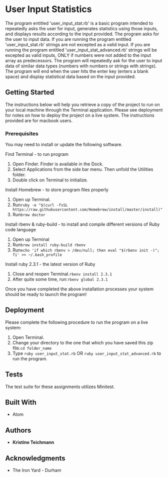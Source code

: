 # User Input Statistics

The program entitled 'user_input_stat.rb' is a basic program intended to repeatedly asks the user for input, generates statistics using those inputs, and displays results according to the input provided.  The program asks for the user to input data.  If you are running the program entitled 'user_input_stat.rb' strings are not excepted as a valid input.  If you are running the program entitled 'user_input_stat_advanced.rb' strings will be excepted as valid inputs, ONLY if numbers were not added to the input array as predecessors.  The program will repeatedly ask for the user to input data of similar data types (numbers with numbers or strings with strings).  The program will end when the user hits the enter key (enters a blank space) and display statistical data based on the input provided.

## Getting Started

The instructions below will help you retrieve a copy of the project to run on your local machine through the Terminal application. Please see deployment for notes on how to deploy the project on a live system.  The instructions provided are for macbook users.

### Prerequisites

You may need to install or update the following software.

Find Terminal - to run program
  1. Open Finder. Finder is available in the Dock.
  2. Select Applications from the side bar menu.  Then unfold the Utilities folder.
  3. Double click on Terminal to initialize.

Install Homebrew - to store program files properly
  1. Open up Terminal.
  2. Run```ruby -e "$(curl -fsSL https://raw.githubusercontent.com/Homebrew/install/master/install)"```
  3. Run```brew doctor```

Install rbenv & ruby-build - to install and compile different versions of Ruby code language
  1. Open up Terminal
  2. Run```brew install ruby-build rbenv```
  3. Run```echo 'if which rbenv > /dev/null; then eval "$(rbenv init -)"; fi' >> ~/.bash_profile```

Install ruby 2.3.1 - the latest version of Ruby
  1. Close and reopen Terminal.```rbenv install 2.3.1```
  2. After quite some time, run:```rbenv global 2.3.1```

Once you have completed the above installation processes your system should be ready to launch the program!

## Deployment

Please complete the following procedure to run the program on a live system:
  1. Open Terminal.
  2. Change your directory to the one that which you have saved this zip file.`cd folder_name`
  3. Type `ruby user_input_stat.rb` OR  `ruby user_input_stat_advanced.rb` to run the program.

## Tests

The test suite for these assignments utilizes Minitest.

## Built With

* Atom

## Authors

* **Kristine Teichmann**

## Acknowledgments

* The Iron Yard - Durham
